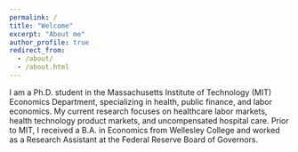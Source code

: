 ```yaml
---
permalink: /
title: "Welcome"
excerpt: "About me"
author_profile: true
redirect_from: 
  - /about/
  - /about.html
---
```


I am a Ph.D. student in the Massachusetts Institute of Technology (MIT) Economics Department, specializing in health, public finance, and labor economics. My current research focuses on healthcare labor markets, health technology product markets, and uncompensated hospital care. Prior to MIT, I received a B.A. in Economics from Wellesley College and worked as a Research Assistant at the Federal Reserve Board of Governors.
